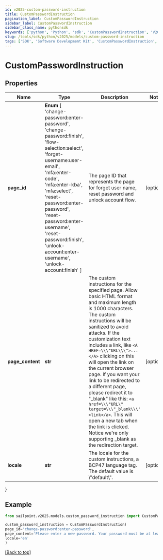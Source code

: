 ```yaml
---
id: v2025-custom-password-instruction
title: CustomPasswordInstruction
pagination_label: CustomPasswordInstruction
sidebar_label: CustomPasswordInstruction
sidebar_class_name: pythonsdk
keywords: ['python', 'Python', 'sdk', 'CustomPasswordInstruction', 'V2025CustomPasswordInstruction'] 
slug: /tools/sdk/python/v2025/models/custom-password-instruction
tags: ['SDK', 'Software Development Kit', 'CustomPasswordInstruction', 'V2025CustomPasswordInstruction']
---
```


# CustomPasswordInstruction


## Properties

Name | Type | Description | Notes
------------ | ------------- | ------------- | -------------
**page_id** |  **Enum** [  'change-password:enter-password',    'change-password:finish',    'flow-selection:select',    'forget-username:user-email',    'mfa:enter-code',    'mfa:enter-kba',    'mfa:select',    'reset-password:enter-password',    'reset-password:enter-username',    'reset-password:finish',    'unlock-account:enter-username',    'unlock-account:finish' ] | The page ID that represents the page for forget user name, reset password and unlock account flow. | [optional] 
**page_content** | **str** | The custom instructions for the specified page. Allow basic HTML format and maximum length is 1000 characters. The custom instructions will be sanitized to avoid attacks. If the customization text includes a link, like `<A HREF=\\\"URL\\\">...</A>` clicking on this will open the link on the current browser page. If you want your link to be redirected to a different page, please redirect it to \"_blank\" like this: `<a href=\\\"URL\" target=\\\"_blank\\\" >link</a>`. This will open a new tab when the link is clicked. Notice we're only supporting _blank as the redirection target.  | [optional] 
**locale** | **str** | The locale for the custom instructions, a BCP47 language tag. The default value is \\\"default\\\". | [optional] 
}

## Example

```python
from sailpoint.v2025.models.custom_password_instruction import CustomPasswordInstruction

custom_password_instruction = CustomPasswordInstruction(
page_id='change-password:enter-password',
page_content='Please enter a new password. Your password must be at least 8 characters long and contain at least one number and one letter.',
locale='en'
)

```
[[Back to top]](#) 

